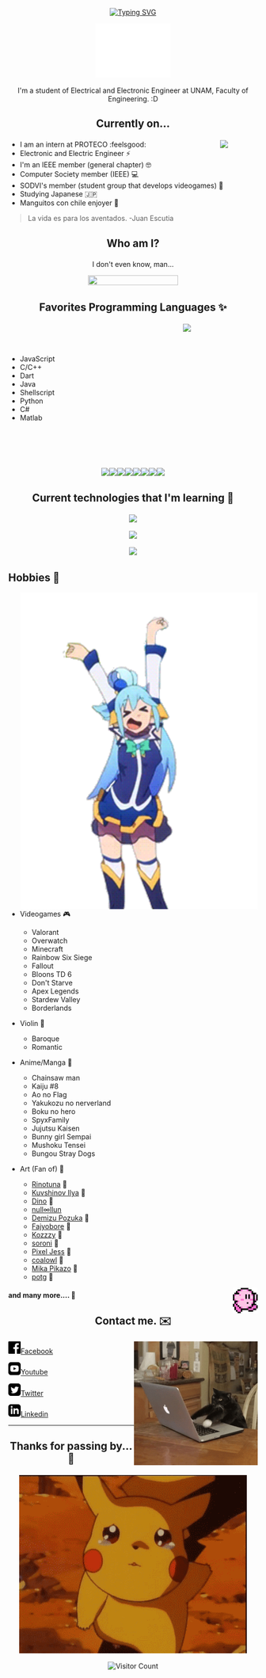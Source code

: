 
<p align = "center">
	<a href="https://git.io/typing-svg"><img src="https://readme-typing-svg.demolab.com?font=+Montserrat+Alternates+&duration=1000&pause=500&color=6CC1C6&background=53FFD000&center=true&width=435&lines=Hi!;Deivi's+here+C%3A" alt="Typing SVG" /></a>
</p>

<p align = "center">
  <img src="gif/hellofox.gif" width="30%"   />
</p>

[//]: <> (<p align="right">)
[//]: <> (    <img src="https://komarev.com/ghpvc/?username=se2510&color=9afbfc&style=plastic&label=+Curiosos+Encontrados+:3">)
[//]: <> (</p>)

<p align="center">
	I'm a student of Electrical and Electronic Engineer at UNAM, Faculty of Engineering. :D
</p>


[//]:<p align = "center">
[//]:  <img src="gif/dazai.gif" width="498" height="276"  />
[//]:</p>



## <p align="center"> Currently on... </p>

<p>
  <img src="gif/catinteresting.gif" align = "right" width="15%"  />
</p>

- I am an intern at PROTECO :feelsgood:
- Electronic and Electric Engineer ⚡
- I'm an IEEE member (general chapter) 🤓
- Computer Society member (IEEE) 💻
- SODVI's member (student group that develops videogames) 👾
- Studying Japanese :jp:
- Manguitos con chile enjoyer 🥭

> La vida es para los aventados. -Juan Escutia



## <p align="center"> Who am I? </p>


<p align="center">
I don't even know, man...
</p>

<p align = "center">
  <a href="https://github.com/anuraghazra/github-readme-stats">
  <img src="https://github-readme-stats.vercel.app/api?username=se2510&show_icons=true&theme=react&rank_icon=github"  width="60%" height="60%"  />
  </a>
</p> 

## <p align="center"> Favorites Programming Languages :sparkles: </p>



<p>
  <a href="https://github.com/anuraghazra/github-readme-stats">
  <img align="right" src="https://github-readme-stats.vercel.app/api/top-langs/?username=se2510&langs_count=6&theme=react&layout=donut-vertical" align = "right" width="30%" />
  </a>
</p> 
<br>
<p>
</p>
<br>

- JavaScript 
- C/C++
- Dart
- Java
- Shellscript
- Python
- C#
- Matlab

[//]:<p align = "center">
[//]:  <img src="gif/catzilla.gif"  width="40%" height="40%"  />
[//]:</p> 
<br>
<p>
</p>
<br>

<br>
<p align="center">
  <img src="https://i.giphy.com/media/XAxylRMCdpbEWUAvr8/giphy.webp" width="100"><img src="https://i.giphy.com/media/fsEaZldNC8A1PJ3mwp/giphy.webp" width="100"><img src="https://media3.giphy.com/media/ln7z2eWriiQAllfVcn/200w.webp" width="100"><img src="https://i.giphy.com/media/eNAsjO55tPbgaor7ma/200w.webp" width="100"><img src="https://i.giphy.com/media/VgGthkhUvGgOit7Y9i/giphy.webp" width="100"><img src="https://media3.giphy.com/media/kdFc8fubgS31b8DsVu/giphy.webp" width="100"><img src="https://i.giphy.com/media/KzJkzjggfGN5Py6nkT/200.webp" width="100"><img src="https://i.giphy.com/media/IdyAQJVN2kVPNUrojM/200.webp" width="100">
</p>

## <p align="center"> Current technologies that I'm learning 👾 </p>

<p align="center">
  <a href="https://skillicons.dev">
    <img src="https://skillicons.dev/icons?i=git,js,c,cpp,cs,python,java,php" width="700"/>
  </a>
</p>
<p align="center">
  <a href="https://skillicons.dev">
    <img src="https://skillicons.dev/icons?i=matlab,github,flutter,dart,bash,mysql,latex,md" width="700"/>
  </a>
</p>
<p align="center">
  <a href="https://skillicons.dev">
    <img src="https://skillicons.dev/icons?i=docker,godot,react,angular,nodejs,nextjs,mongodb,arduino" width="700"/>
  </a>
</p>


## Hobbies :cherry_blossom:



  <img src="gif/aquadance.gif" align = "right" width="480" height="640"  />
</p> 

- Videogames :video_game:
    - Valorant
    - Overwatch
    - Minecraft
    - Rainbow Six Siege
    - Fallout
    - Bloons TD 6
    - Don't Starve
    - Apex Legends
    - Stardew Valley
    - Borderlands

- Violin :violin:
    - Baroque
    - Romantic

- Anime/Manga :book:
    - Chainsaw man
    - Kaiju #8
    - Ao no Flag
    - Yakukozu no nerverland
    - Boku no hero
    - SpyxFamily
    - Jujutsu Kaisen
    - Bunny girl Sempai
    - Mushoku Tensei
    - Bungou Stray Dogs

- Art (Fan of) :art:
    - [Rinotuna][rinot] :blue_heart:
    - [Kuvshinov Ilya][kuv] :blue_heart:
    - [Dino][din] :blue_heart:
    - [null∞llun][null]
    - [Demizu Pozuka][dem] :blue_heart:
    - [Fajyobore][faj] :blue_heart:
    - [Kozzzy][koz] :blue_heart:
    - [soroni][sor] :blue_heart:
    - [Pixel Jess][jess] :blue_heart:
    - [coalowl][coal] :blue_heart:
    - [Mika Pikazo][mika] :blue_heart:
    - [potg][po] :blue_heart:
<p>
  <img src="gif/kirbywalk.gif" align = "right" width="10%" height="10%"  />
</p>

<p>
  
#### and many more....  :blue_heart:

[rinot]: https://twitter.com/rinotuna
[din]: https://twitter.com/Dino_illus
[faj]: https://twitter.com/fajyobore323
[koz]: https://twitter.com/kozzz_y
[sor]: https://twitter.com/sorrowny
[jess]: https://twitter.com/pixeljess
[coal]: https://twitter.com/coalowl
[mika]: https://twitter.com/MikaPikaZo
[po]: https://twitter.com/potg333
[kuv]: https://twitter.com/Kuvshinov_Ilya
[null]: https://twitter.com/nulllllllun
[dem]: https://twitter.com/DemizuPosuka

<b>


</b>



<b>



</b>

## <p align="center"> Contact me.  :envelope: </p>

 <p>
  <img src="gif/catwork.gif" align = "right" width="250"   />
</p> 

<left><img src="img/facebook.png" width="5%" height="5%"/></left><bottom><a href="https://www.facebook.com/Dont.fck.me/">Facebook</a></bottom>

<left><img src="img/youtube.png" width="5%" height="5%"/></left><bottom><a href="https://www.youtube.com/channel/UCmRRrVEQ0wpG1uFUz-sRrLA">Youtube</a></bottom>

<left><img src="img/twitter.png" width="5%" height="5%"/></left><bottom><a href="https://twitter.com/MrMiaaau">Twitter</a></bottom>

<left><img src="img/linkedin.png" width="5%" height="5%"/></left><bottom><a href="https://www.linkedin.com/in/david-elias-gonz%C3%A1lez-garc%C3%ADa-569a9a207/">Linkedin</a></bottom>





<b>


</b>

***

## 	<p align="center"> Thanks for passing by... :flags: </p>
	
<p align = "center">
  <img src="gif/byepikachu.gif"  width="460" height="360"  />
</p> 
<p align = "center">
	<img alt="Visitor Count" src="https://profile-counter.glitch.me/{se2510}/count.svg">
</p> 

